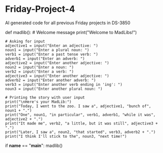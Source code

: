 # Friday-Project-4
AI generated code for all previous Friday projects in DS-3850

def madlib():
    # Welcome message
    print("Welcome to MadLibs!")
    
    # Asking for input
    adjective1 = input("Enter an adjective: ")
    noun1 = input("Enter a plural noun: ")
    verb1 = input("Enter a past tense verb: ")
    adverb1 = input("Enter an adverb: ")
    adjective2 = input("Enter another adjective: ")
    noun2 = input("Enter a noun: ")
    verb2 = input("Enter a verb: ")
    adjective3 = input("Enter another adjective: ")
    adverb2 = input("Enter another adverb: ")
    verb3 = input("Enter another verb ending in 'ing': ")
    noun3 = input("Enter another plural noun: ")
    
    # Printing the story with user input
    print("\nHere's your MadLib:")
    print("Today, I went to the zoo. I saw a", adjective1, "bunch of", noun1 + ".")
    print("One", noun1, "in particular", verb1, adverb1, "while it was", adjective2 + ".")
    print("It made me", verb2, "a little, but it was still", adjective3 + ".")
    print("Later, I saw a", noun2, "that started", verb3, adverb2 + ".")
    print("I think I'll stick to the", noun3, "next time!")

if __name__ == "__main__":
    madlib()
    
